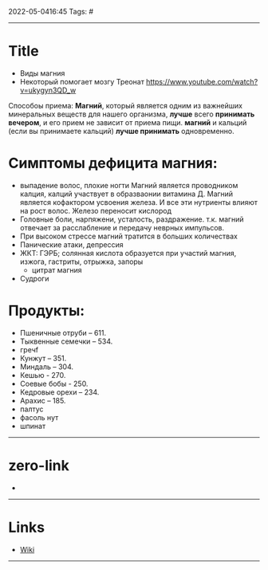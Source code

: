 2022-05-0416:45
Tags: #

---
# Title
- Виды магния
- Некоторый помогает мозгу Треонат
https://www.youtube.com/watch?v=ukygyn3QD_w

Способоы приема:
**Магний**, который является одним из важнейших минеральных веществ для нашего организма, **лучше** всего **принимать вечером**, и его прием не зависит от приема пищи. **магний** и кальций (если вы принимаете кальций) **лучше принимать** одновременно.

# Симптомы дефицита магния:
- выпадение волос, плохие ногти Магний является проводником калция, калций участвует в образваонии витамина Д. Магний является кофактором усвоения железа. И все эти нутриенты влияют на рост волос. Железо переносит кислород
- Головные боли, нарпяжени, усталость, раздражение. т.к. магний отвечает за расслабление и передачу неврных импульсов.
- При высоком стрессе магний тратится в больших количествах
- Панические атаки, депрессия 
- ЖКТ: ГЭРБ; солянная кислота образуется при участий магния, изжога, гастриты, отрыжка, запоры
	- цитрат магния
- Судроги


# Продукты:
-   Пшеничные отруби – 611.
-   Тыквенные семечки – 534.
- гречf
-   Кунжут – 351.
-   Миндаль – 304.
-   Кешью - 270.
-   Соевые бобы - 250.
-   Кедровые орехи – 234.
-   Арахис – 185.
- палтус
- фасоль нут
- шпинат

---
# zero-link

- 

---
# Links
- [Wiki](https://ru.wikipedia.org/wiki/%D0%9C%D0%B0%D0%B3%D0%BD%D0%B8%D0%B9#%D0%91%D0%B8%D0%BE%D0%BB%D0%BE%D0%B3%D0%B8%D1%87%D0%B5%D1%81%D0%BA%D0%B0%D1%8F_%D1%80%D0%BE%D0%BB%D1%8C_%D0%B8_%D1%82%D0%BE%D0%BA%D1%81%D0%B8%D0%BA%D0%BE%D0%BB%D0%BE%D0%B3%D0%B8%D1%8F)


---